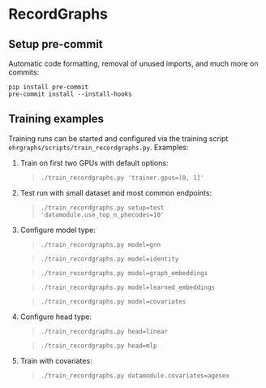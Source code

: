 # RecordGraphs

## Setup pre-commit

Automatic code formatting, removal of unused imports, and much more on commits:

```
pip install pre-commit
pre-commit install --install-hooks
```

## Training examples

Training runs can be started and configured via the training script `ehrgraphs/scripts/train_recordgraphs.py`. Examples:

1. Train on first two GPUs with default options:

    > `./train_recordgraphs.py 'trainer.gpus=[0, 1]'`

2. Test run with small dataset and most common endpoints:

    > `./train_recordgraphs.py setup=test 'datamodule.use_top_n_phecodes=10'`

3. Configure model type:

    > `./train_recordgraphs.py model=gnn`

    > `./train_recordgraphs.py model=identity`

    > `./train_recordgraphs.py model=graph_embeddings`

    > `./train_recordgraphs.py model=learned_embeddings`

    > `./train_recordgraphs.py model=covariates`

4. Configure head type:

    > `./train_recordgraphs.py head=linear`

    > `./train_recordgraphs.py head=mlp`

5. Train with covariates:

    > `./train_recordgraphs.py datamodule.covariates=agesex`
